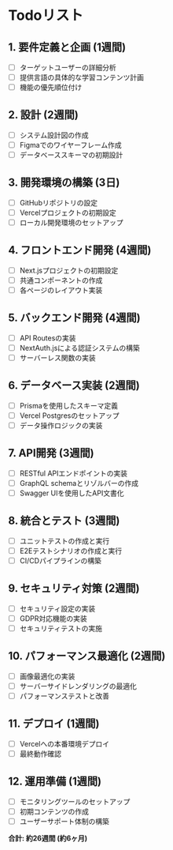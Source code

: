 # Todoリスト

## 1. 要件定義と企画 (1週間)
- [ ] ターゲットユーザーの詳細分析
- [ ] 提供言語の具体的な学習コンテンツ計画
- [ ] 機能の優先順位付け

## 2. 設計 (2週間)
- [ ] システム設計図の作成
- [ ] Figmaでのワイヤーフレーム作成
- [ ] データベーススキーマの初期設計

## 3. 開発環境の構築 (3日)
- [ ] GitHubリポジトリの設定
- [ ] Vercelプロジェクトの初期設定
- [ ] ローカル開発環境のセットアップ

## 4. フロントエンド開発 (4週間)
- [ ] Next.jsプロジェクトの初期設定
- [ ] 共通コンポーネントの作成
- [ ] 各ページのレイアウト実装

## 5. バックエンド開発 (4週間)
- [ ] API Routesの実装
- [ ] NextAuth.jsによる認証システムの構築
- [ ] サーバーレス関数の実装

## 6. データベース実装 (2週間)
- [ ] Prismaを使用したスキーマ定義
- [ ] Vercel Postgresのセットアップ
- [ ] データ操作ロジックの実装

## 7. API開発 (3週間)
- [ ] RESTful APIエンドポイントの実装
- [ ] GraphQL schemaとリゾルバーの作成
- [ ] Swagger UIを使用したAPI文書化

## 8. 統合とテスト (3週間)
- [ ] ユニットテストの作成と実行
- [ ] E2Eテストシナリオの作成と実行
- [ ] CI/CDパイプラインの構築

## 9. セキュリティ対策 (2週間)
- [ ] セキュリティ設定の実装
- [ ] GDPR対応機能の実装
- [ ] セキュリティテストの実施

## 10. パフォーマンス最適化 (2週間)
- [ ] 画像最適化の実装
- [ ] サーバーサイドレンダリングの最適化
- [ ] パフォーマンステストと改善

## 11. デプロイ (1週間)
- [ ] Vercelへの本番環境デプロイ
- [ ] 最終動作確認

## 12. 運用準備 (1週間)
- [ ] モニタリングツールのセットアップ
- [ ] 初期コンテンツの作成
- [ ] ユーザーサポート体制の構築

**合計: 約26週間 (約6ヶ月)**
